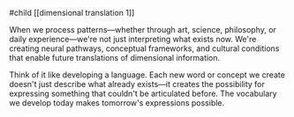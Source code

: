 #child [[dimensional translation 1]]

When we process patterns—whether through art, science, philosophy, or daily experience—we're not just interpreting what exists now. We're creating neural pathways, conceptual frameworks, and cultural conditions that enable future translations of dimensional information.

Think of it like developing a language. Each new word or concept we create doesn't just describe what already exists—it creates the possibility for expressing something that couldn't be articulated before. The vocabulary we develop today makes tomorrow's expressions possible.